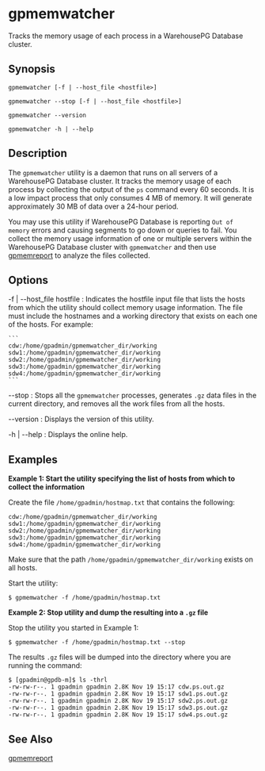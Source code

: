 # gpmemwatcher 

Tracks the memory usage of each process in a WarehousePG Database cluster.

## <a id="section2"></a>Synopsis 

```
gpmemwatcher [-f | --host_file <hostfile>]   
        
gpmemwatcher --stop [-f | --host_file <hostfile>]  

gpmemwatcher --version

gpmemwatcher -h | --help
```

## <a id="section3"></a>Description 

The `gpmemwatcher` utility is a daemon that runs on all servers of a WarehousePG Database cluster. It tracks the memory usage of each process by collecting the output of the `ps` command every 60 seconds. It is a low impact process that only consumes 4 MB of memory. It will generate approximately 30 MB of data over a 24-hour period.

You may use this utility if WarehousePG Database is reporting `Out of memory` errors and causing segments to go down or queries to fail. You collect the memory usage information of one or multiple servers within the WarehousePG Database cluster with `gpmemwatcher` and then use [gpmemreport](gpmemreport.html) to analyze the files collected.

## <a id="section4"></a>Options 

-f \| --host\_file hostfile
:   Indicates the hostfile input file that lists the hosts from which the utility should collect memory usage information. The file must include the hostnames and a working directory that exists on each one of the hosts. For example:

    ```
    cdw:/home/gpadmin/gpmemwatcher_dir/working
    sdw1:/home/gpadmin/gpmemwatcher_dir/working
    sdw2:/home/gpadmin/gpmemwatcher_dir/working
    sdw3:/home/gpadmin/gpmemwatcher_dir/working
    sdw4:/home/gpadmin/gpmemwatcher_dir/working
    ```

--stop
:   Stops all the `gpmemwatcher` processes, generates `.gz` data files in the current directory, and removes all the work files from all the hosts.

--version
:   Displays the version of this utility.

-h \| --help
:   Displays the online help.

## <a id="section5"></a>Examples 

**Example 1: Start the utility specifying the list of hosts from which to collect the information**

Create the file `/home/gpadmin/hostmap.txt` that contains the following:

```
cdw:/home/gpadmin/gpmemwatcher_dir/working
sdw1:/home/gpadmin/gpmemwatcher_dir/working
sdw2:/home/gpadmin/gpmemwatcher_dir/working
sdw3:/home/gpadmin/gpmemwatcher_dir/working
sdw4:/home/gpadmin/gpmemwatcher_dir/working
```

Make sure that the path `/home/gpadmin/gpmemwatcher_dir/working` exists on all hosts.

Start the utility:

```
$ gpmemwatcher -f /home/gpadmin/hostmap.txt
```

**Example 2: Stop utility and dump the resulting into a `.gz` file**

Stop the utility you started in Example 1:

```
$ gpmemwatcher -f /home/gpadmin/hostmap.txt --stop
```

The results `.gz` files will be dumped into the directory where you are running the command:

```
$ [gpadmin@gpdb-m]$ ls -thrl
-rw-rw-r--. 1 gpadmin gpadmin 2.8K Nov 19 15:17 cdw.ps.out.gz
-rw-rw-r--. 1 gpadmin gpadmin 2.8K Nov 19 15:17 sdw1.ps.out.gz
-rw-rw-r--. 1 gpadmin gpadmin 2.8K Nov 19 15:17 sdw2.ps.out.gz
-rw-rw-r--. 1 gpadmin gpadmin 2.8K Nov 19 15:17 sdw3.ps.out.gz
-rw-rw-r--. 1 gpadmin gpadmin 2.8K Nov 19 15:17 sdw4.ps.out.gz
```

## <a id="section6"></a>See Also 

[gpmemreport](gpmemreport.html)

